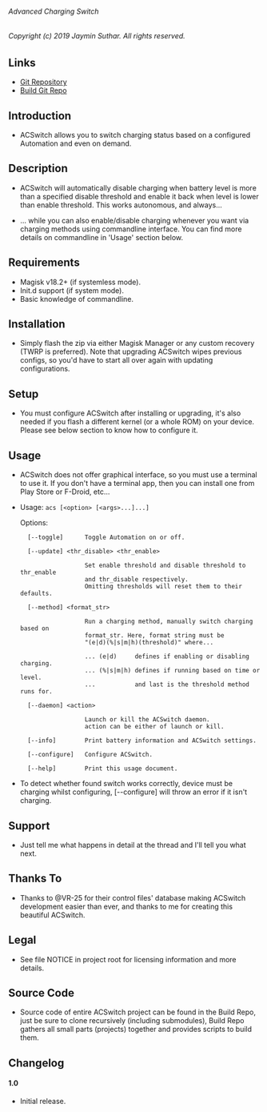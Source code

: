 ###### Advanced Charging Switch

###### Copyright (c) 2019 Jaymin Suthar. All rights reserved.

## Links

* [Git Repository](https://github.com/sjaymin1001/ACSwitch-module)
* [Build Git Repo](https://github.com/sjaymin1001/ACSwitch-build)

## Introduction

* ACSwitch allows you to switch charging status based on a configured Automation
  and even on demand.

## Description

* ACSwitch will automatically disable charging when battery level is more than a
  specified disable threshold and enable it back when level is lower than enable
  threshold. This works autonomous, and always...

* ... while you can also enable/disable charging whenever you want via charging
  methods using commandline interface. You can find more details on commandline
  in 'Usage' section below.

## Requirements

* Magisk v18.2+ (if systemless mode).
* Init.d support (if system mode).
* Basic knowledge of commandline.

## Installation

* Simply flash the zip via either Magisk Manager or any custom recovery (TWRP is
  preferred). Note that upgrading ACSwitch wipes previous configs, so you'd have
  to start all over again with updating configurations.

## Setup

* You must configure ACSwitch after installing or upgrading, it's also needed if
  you flash a different kernel (or a whole ROM) on your device. Please see below
  section to know how to configure it.

## Usage

* ACSwitch does not offer graphical interface, so you must use a terminal to use
  it. If you don't have a terminal app, then you can install one from Play Store
  or F-Droid, etc...

* Usage: `acs [<option> [<args>...]...]`

    Options:

        [--toggle]      Toggle Automation on or off.

        [--update] <thr_disable> <thr_enable>

                        Set enable threshold and disable threshold to thr_enable
                        and thr_disable respectively.
                        Omitting thresholds will reset them to their defaults.

        [--method] <format_str>

                        Run a charging method, manually switch charging based on
                        format_str. Here, format string must be
                        "(e|d)(%|s|m|h)(threshold)" where...

                        ... (e|d)     defines if enabling or disabling charging.
                        ... (%|s|m|h) defines if running based on time or level.
                        ...           and last is the threshold method runs for.

        [--daemon] <action>

                        Launch or kill the ACSwitch daemon.
                        action can be either of launch or kill.

        [--info]        Print battery information and ACSwitch settings.

        [--configure]   Configure ACSwitch.

        [--help]        Print this usage document.

* To detect whether found switch works correctly, device must be charging whilst
  configuring, [--configure] will throw an error if it isn't charging.

## Support

* Just tell me what happens in detail at the thread and I'll tell you what next.

## Thanks To

* Thanks to @VR-25 for their control files' database making ACSwitch development
  easier than ever, and thanks to me for creating this beautiful ACSwitch.

## Legal

* See file NOTICE in project root for licensing information and more details.

## Source Code

* Source code of entire ACSwitch project can be found in the Build Repo, just be
  sure to clone recursively (including submodules), Build Repo gathers all small
  parts (projects) together and provides scripts to build them.

## Changelog

#### 1.0

* Initial release.
